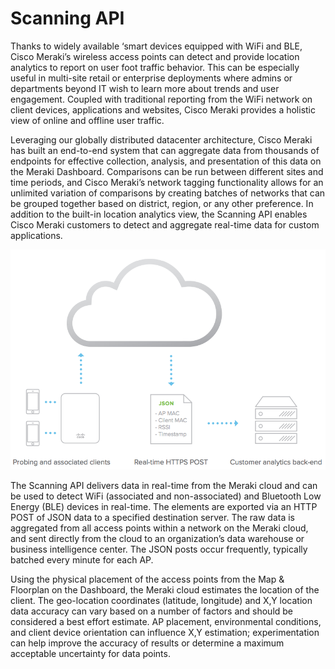 # Scanning API
Thanks to widely available ‘smart devices equipped with WiFi and BLE, Cisco Meraki’s wireless access points can detect and provide location analytics to report on user foot traffic behavior. This can be especially useful in multi-site retail or enterprise deployments where admins or departments beyond IT wish to learn more about trends and user engagement. Coupled with traditional reporting from the WiFi network on client devices, applications and websites, Cisco Meraki provides a holistic view of online and offline user traffic.  

Leveraging our globally distributed datacenter architecture, Cisco Meraki has built an end-to-end system that can aggregate data from thousands of endpoints for effective collection, analysis, and presentation of this data on the Meraki Dashboard. Comparisons can be run between different sites and time periods, and Cisco Meraki’s network tagging functionality allows for an unlimited variation of comparisons by creating batches of networks that can be grouped together based on district, region, or any other preference. In addition to the built-in location analytics view, the Scanning API enables Cisco Meraki customers to detect and aggregate real-time data for custom applications.

![](images/Screen_Shot_2015-07-09_at_4.15.26_PM.png)

The Scanning API delivers data in real-time from the Meraki cloud and can be used to detect WiFi (associated and non-associated) and Bluetooth Low Energy (BLE) devices in real-time. The elements are exported via an HTTP POST of JSON data to a specified destination server. The raw data is aggregated from all access points within a network on the Meraki cloud, and sent directly from the cloud to an organization’s data warehouse or business intelligence center. The JSON posts occur frequently, typically batched every minute for each AP.

Using the physical placement of the access points from the Map & Floorplan on the Dashboard, the Meraki cloud estimates the location of the client. The geo-location coordinates (latitude, longitude) and X,Y location data accuracy can vary based on a number of factors and should be considered a best effort estimate. AP placement, environmental conditions, and client device orientation can influence X,Y estimation; experimentation can help improve the accuracy of results or determine a maximum acceptable uncertainty for data points.
